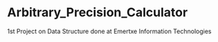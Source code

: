 # Arbitrary_Precision_Calculator
1st Project on Data Structure done at Emertxe Information Technologies

